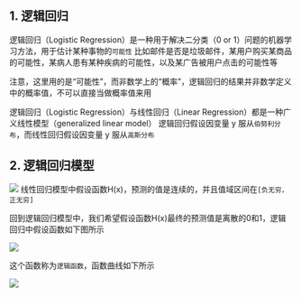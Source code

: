 ## 1. 逻辑回归
逻辑回归（Logistic Regression）是一种用于解决二分类（0 or 1）问题的机器学习方法，用于估计某种事物的`可能性`
比如邮件是否是垃圾邮件，某用户购买某商品的可能性，某病人患有某种疾病的可能性，以及某广告被用户点击的可能性等

注意，这里用的是“可能性”，而非数学上的“概率”，逻辑回归的结果并非数学定义中的概率值，不可以直接当做概率值来用

逻辑回归（Logistic Regression）与线性回归（Linear Regression）都是一种广义线性模型（generalized linear model）
逻辑回归假设因变量 y 服从`伯努利分布`，而线性回归假设因变量 y 服从`高斯分布`

## 2. 逻辑回归模型
![](https://camo.githubusercontent.com/a8e65f2dafbb4e6c4e3a9c61c748e49a78f964ad/687474703a2f2f696d672e626c6f672e6373646e2e6e65742f3230313630343138313930373331333131)
线性回归模型中假设函数H(x)，预测的值是连续的，并且值域区间在`[负无穷，正无穷]`

回到逻辑回归模型中，我们希望假设函数H(x)最终的预测值是离散的0和1，逻辑回归中假设函数如下图所示

![](http://img.blog.csdn.net/20160409203810378)

这个函数称为`逻辑函数`，函数曲线如下所示

![](http://img.blog.csdn.net/20160409203837285)






